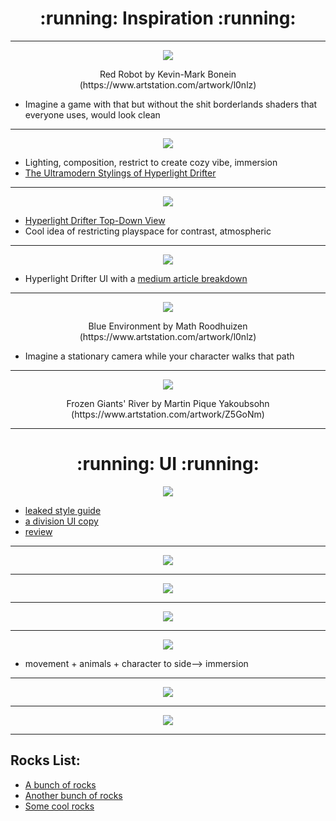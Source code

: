 <h1 align="center"> :running: Inspiration :running: </a> </h1>

_____________________________________________________________________________________________

<p align="center">
<img src="https://user-images.githubusercontent.com/44952272/48558028-56e5a400-e93c-11e8-8c94-ab3dcabd5caf.jpg">
</a>
</p>

<p align="center">Red Robot by Kevin-Mark Bonein (https://www.artstation.com/artwork/l0nlz) </p>

- Imagine a game with that but without the shit borderlands shaders that everyone uses, would look clean
_____________________

<p align="center">
<img src="https://user-images.githubusercontent.com/44952272/48557723-9f509200-e93b-11e8-9899-1f625dd7b96f.gif">
</a>
</p>

- Lighting, composition, restrict to create cozy vibe, immersion
- [The Ultramodern Stylings of Hyperlight Drifter](http://www.gamasutra.com/blogs/KrisLigman/20131030/203652/The_ultramodern_stylings_of_Hyper_Light_Drifter.php)
_____________________

<p align="center">
<img src="https://user-images.githubusercontent.com/44952272/48557568-3f59eb80-e93b-11e8-9245-35a43e3d6e39.jpg">
</a>
</p>

- [Hyperlight Drifter Top-Down View](https://shutupndraw.com/2018/02/05/pixel-part-2-top-view-hyper-light-drifter/)
- Cool idea of restricting playspace for contrast, atmospheric

_____________________

<p align="center">
<img src="https://user-images.githubusercontent.com/44952272/48557451-e38f6280-e93a-11e8-9d14-359cc63704c3.jpeg">
</a>
</p>

- Hyperlight Drifter UI with a [medium article breakdown](https://medium.com/the-space-ape-games-experience/hyper-light-drifter-ui-breakdown-c2d9cfe0a192)
_____________________

<p align="center">
<img src="https://user-images.githubusercontent.com/44952272/48557203-3a486c80-e93a-11e8-9f8e-caf1dde4c353.jpg">
</a>
</p>

<p align="center">Blue Environment by Math Roodhuizen (https://www.artstation.com/artwork/l0nlz) </p>

- Imagine a stationary camera while your character walks that path

_____________________

<p align="center">
<img src="https://user-images.githubusercontent.com/44952272/48572523-c28c3900-e95d-11e8-94b1-e713821a8982.png">
</a>
</p>

<p align="center">Frozen Giants' River by Martin Pique Yakoubsohn (https://www.artstation.com/artwork/Z5GoNm) </p>

_____________________

<h1 align="center"> :running: UI :running: </a> </h1>

<p align="center">
<img src="https://user-images.githubusercontent.com/44952272/48619817-d2555d00-e9f1-11e8-9364-3211f702915d.png">
</a>
</p>

- [leaked style guide](https://imgur.com/gallery/Y2HV1)
- [a division UI copy](https://www.dropbox.com/s/3pysv9g9bn09r4c/division_UI.psd.zip?dl=0)
- [review](http://thegrandarmy.com/2016/04/tom-clancys-the-division-a-user-interface-review/)
_____________________

<p align="center">
<img src="https://user-images.githubusercontent.com/44952272/48619999-8b1b9c00-e9f2-11e8-8c6a-c4738092c7dc.png">
</a>
</p>

___________________________________________________________________

<p align="center">
<img src="https://user-images.githubusercontent.com/44952272/48620186-46dccb80-e9f3-11e8-8d2a-cbba18a8491f.jpg">
</a>
</p>

___________________________________________________________________

<p align="center">
<img src="https://user-images.githubusercontent.com/44952272/48621643-3bd86a00-e9f8-11e8-86ed-ccf80a5ca2d4.gif">
</a>
</p>

___________________________________________________________________

<p align="center">
<img src="https://user-images.githubusercontent.com/44952272/48622162-ff0d7280-e9f9-11e8-8384-73341d5e7888.gif">
</a>
</p>

- movement + animals + character to side--> immersion

___________________________________________________________________

<p align="center">
<img src="https://user-images.githubusercontent.com/44952272/48621749-a2f61e80-e9f8-11e8-91c7-78e07f230c8e.jpg">
</a>
</p>

___________________________________________________________________

<p align="center">
<img src="https://user-images.githubusercontent.com/44952272/48619949-5c9dc100-e9f2-11e8-8c51-2ab5be505c6b.jpg">
</a>
</p>

___________________________________________________________________

## Rocks List:
- [A bunch of rocks](https://www.pinterest.com.au/lyee787/rocks2/)
- [Another bunch of rocks](https://www.pinterest.com.au/PolygonalMind/interesting-rock-formations-references/)
- [Some cool rocks](https://www.pinterest.com.au/pin/503347695849258338/)

